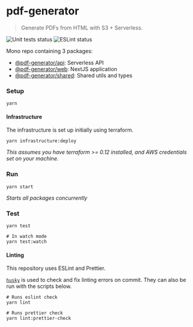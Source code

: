 # pdf-generator

> Generate PDFs from HTML with S3 + Serverless.

![Unit tests status](https://github.com/tomfa/pdf-generator-api/actions/workflows/tests.yml/badge.svg)
![ESLint status](https://github.com/tomfa/pdf-generator-api/actions/workflows/lint.yml/badge.svg)

Mono repo containing 3 packages:

- [@pdf-generator/api](https://github.com/tomfa/pdf-generator-api/tree/master/api): Serverless API
- [@pdf-generator/web](https://github.com/tomfa/pdf-generator-api/tree/master/web): NextJS application
- [@pdf-generator/shared](https://github.com/tomfa/pdf-generator-api/tree/master/shared): Shared utils and types

### Setup

```
yarn
```

#### Infrastructure
The infrastructure is set up initially using terraform.

```
yarn infrastructure:deploy
 ```

_This assumes you have terraform >= 0.12 installed, and AWS credentials set on your machine._

### Run

```
yarn start
```

_Starts all packages concurrently_

### Test

```
yarn test

# In watch mode
yarn test:watch
```

#### Linting

This repository uses ESLint and Prettier.

[`husky`](https://typicode.github.io/husky/#/) is used to check and fix linting errors on commit. They can also be run with the scripts below.

```
# Runs eslint check
yarn lint

# Runs prettier check
yarn lint:prettier-check
```
